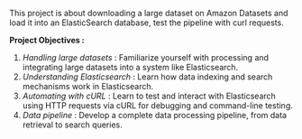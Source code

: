 This project is about downloading a large dataset on Amazon Datasets and load it into an ElasticSearch database, test the pipeline with curl requests. 

**Project Objectives :**
1. *Handling large datasets* : Familiarize yourself with processing and integrating large datasets into a system like Elasticsearch.
2. *Understanding Elasticsearch* : Learn how data indexing and search mechanisms work in Elasticsearch.
3. *Automating with cURL* : Learn to test and interact with Elasticsearch using HTTP requests via cURL for debugging and command-line testing.
4. *Data pipeline* : Develop a complete data processing pipeline, from data retrieval to search queries.
